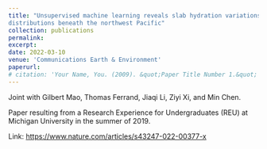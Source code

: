 ```yaml
---
title: "Unsupervised machine learning reveals slab hydration variations from deep earthquake
distributions beneath the northwest Pacific"
collection: publications
permalink: 
excerpt: 
date: 2022-03-10
venue: 'Communications Earth & Environment'
paperurl: 
# citation: 'Your Name, You. (2009). &quot;Paper Title Number 1.&quot; <i>Journal 1</i>. 1(1).'
---
```

Joint with Gilbert Mao, Thomas Ferrand, Jiaqi Li, Ziyi Xi, and Min Chen.

Paper resulting from a Research Experience for Undergraduates (REU) at Michigan University in the summer of 2019.

Link: https://www.nature.com/articles/s43247-022-00377-x
